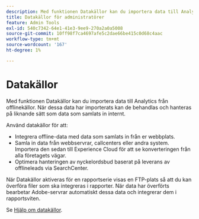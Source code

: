 ```yaml
---
description: Med funktionen Datakällor kan du importera data till Analytics från offlinekällor. När dessa data har importerats kan de behandlas och hanteras på liknande sätt som data som samlats in internt.
title: Datakällor för administratörer
feature: Admin Tools
exl-id: 540c7342-64e1-41e3-9ee9-270a2a0a5008
source-git-commit: 10ff98f7ca4697afe5c2dae66be415c0d68c4aac
workflow-type: tm+mt
source-wordcount: '167'
ht-degree: 1%

---
```


# Datakällor

Med funktionen Datakällor kan du importera data till Analytics från offlinekällor. När dessa data har importerats kan de behandlas och hanteras på liknande sätt som data som samlats in internt.

Använd datakällor för att:

* Integrera offline-data med data som samlats in från er webbplats.
* Samla in data från webbservrar, callcenters eller andra system. Importera den sedan till Experience Cloud för att se konverteringen från alla företagets vägar.
* Optimera hanteringen av nyckelordsbud baserat på leverans av offlineleads via SearchCenter.

När Datakällor aktiveras för en rapportserie visas en FTP-plats så att du kan överföra filer som ska integreras i rapporter. När data har överförts bearbetar Adobe-servrar automatiskt dessa data och integrerar dem i rapportsviten.

Se [Hjälp om datakällor](https://experienceleague.adobe.com/docs/analytics/import/data-sources/datasrc-home.html).
